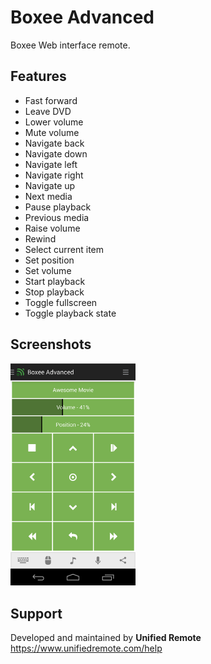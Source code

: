 # Boxee Advanced
Boxee Web interface remote.

## Features
*  Fast forward
*  Leave DVD
*  Lower volume
*  Mute volume
*  Navigate back
*  Navigate down
*  Navigate left
*  Navigate right
*  Navigate up
*  Next media
*  Pause playback
*  Previous media
*  Raise volume
*  Rewind
*  Select current item
*  Set position
*  Set volume
*  Start playback
*  Stop playback
*  Toggle fullscreen
*  Toggle playback state

## Screenshots
<img src="screen.png" width="200" />

## Support
Developed and maintained by **Unified Remote**  
https://www.unifiedremote.com/help
